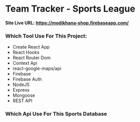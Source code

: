# Team Tracker - Sports League

**Site Live URL: https://modikhana-shop.firebaseapp.com/**

### Which Tool Use For This Project:

- Create React App
- React Hooks
- React Router Dom
- Context Api
- react-google-maps/api
- Firebase
- Firebase Auth
- NodeJS
- Express
- Mongoose
- REST API

### Which Api Use For This Sports Database
